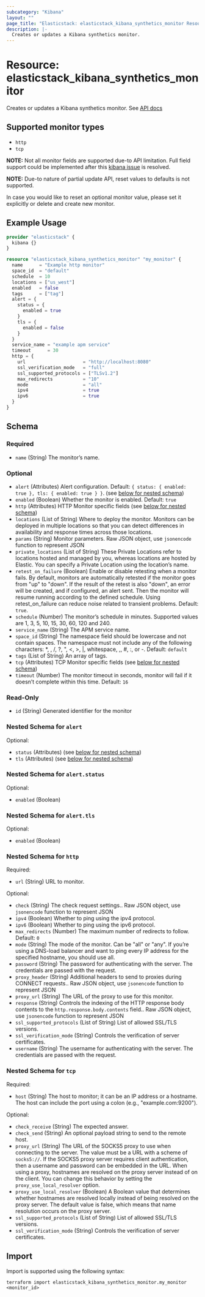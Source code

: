 ```yaml
---
subcategory: "Kibana"
layout: ""
page_title: "Elasticstack: elasticstack_kibana_synthetics_monitor Resource"
description: |-
  Creates or updates a Kibana synthetics monitor.
---
```


# Resource: elasticstack_kibana_synthetics_monitor

Creates or updates a Kibana synthetics monitor.
See [API docs](https://www.elastic.co/guide/en/kibana/current/add-monitor-api.html)

## Supported monitor types
 * `http`
 * `tcp`

**NOTE:** Not all monitor fields are supported due-to API limitation.
Full field support could be implemented after this [kibana issue](https://github.com/elastic/kibana/issues/189906) is resolved.

**NOTE:** Due-to nature of partial update API, reset values to defaults is not supported.

In case you would like to reset an optional monitor value, please set it explicitly or delete and create new monitor.


## Example Usage

```terraform
provider "elasticstack" {
  kibana {}
}

resource "elasticstack_kibana_synthetics_monitor" "my_monitor" {
  name      = "Example http monitor"
  space_id  = "default"
  schedule  = 10
  locations = ["us_west"]
  enabled   = false
  tags      = ["tag"]
  alert = {
    status = {
      enabled = true
    }
    tls = {
      enabled = false
    }
  }
  service_name = "example apm service"
  timeout      = 30
  http = {
    url                     = "http://localhost:8080"
    ssl_verification_mode   = "full"
    ssl_supported_protocols = ["TLSv1.2"]
    max_redirects           = "10"
    mode                    = "all"
    ipv4                    = true
    ipv6                    = true
  }
}
```

<!-- schema generated by tfplugindocs -->
## Schema

### Required

- `name` (String) The monitor’s name.

### Optional

- `alert` (Attributes) Alert configuration. Default: `{ status: { enabled: true }, tls: { enabled: true } }`. (see [below for nested schema](#nestedatt--alert))
- `enabled` (Boolean) Whether the monitor is enabled. Default: `true`
- `http` (Attributes) HTTP Monitor specific fields (see [below for nested schema](#nestedatt--http))
- `locations` (List of String) Where to deploy the monitor. Monitors can be deployed in multiple locations so that you can detect differences in availability and response times across those locations.
- `params` (String) Monitor parameters. Raw JSON object, use `jsonencode` function to represent JSON
- `private_locations` (List of String) These Private Locations refer to locations hosted and managed by you, whereas locations are hosted by Elastic. You can specify a Private Location using the location’s name.
- `retest_on_failure` (Boolean) Enable or disable retesting when a monitor fails. By default, monitors are automatically retested if the monitor goes from "up" to "down". If the result of the retest is also "down", an error will be created, and if configured, an alert sent. Then the monitor will resume running according to the defined schedule. Using retest_on_failure can reduce noise related to transient problems. Default: `true`.
- `schedule` (Number) The monitor’s schedule in minutes. Supported values are 1, 3, 5, 10, 15, 30, 60, 120 and 240.
- `service_name` (String) The APM service name.
- `space_id` (String) The namespace field should be lowercase and not contain spaces. The namespace must not include any of the following characters: *, \, /, ?, ", <, >, |, whitespace, ,, #, :, or -. Default: `default`
- `tags` (List of String) An array of tags.
- `tcp` (Attributes) TCP Monitor specific fields (see [below for nested schema](#nestedatt--tcp))
- `timeout` (Number) The monitor timeout in seconds, monitor will fail if it doesn’t complete within this time. Default: `16`

### Read-Only

- `id` (String) Generated identifier for the monitor

<a id="nestedatt--alert"></a>
### Nested Schema for `alert`

Optional:

- `status` (Attributes) (see [below for nested schema](#nestedatt--alert--status))
- `tls` (Attributes) (see [below for nested schema](#nestedatt--alert--tls))

<a id="nestedatt--alert--status"></a>
### Nested Schema for `alert.status`

Optional:

- `enabled` (Boolean)


<a id="nestedatt--alert--tls"></a>
### Nested Schema for `alert.tls`

Optional:

- `enabled` (Boolean)



<a id="nestedatt--http"></a>
### Nested Schema for `http`

Required:

- `url` (String) URL to monitor.

Optional:

- `check` (String) The check request settings.. Raw JSON object, use `jsonencode` function to represent JSON
- `ipv4` (Boolean) Whether to ping using the ipv4 protocol.
- `ipv6` (Boolean) Whether to ping using the ipv6 protocol.
- `max_redirects` (Number) The maximum number of redirects to follow. Default: `0`
- `mode` (String) The mode of the monitor. Can be "all" or "any". If you’re using a DNS-load balancer and want to ping every IP address for the specified hostname, you should use all.
- `password` (String) The password for authenticating with the server. The credentials are passed with the request.
- `proxy_header` (String) Additional headers to send to proxies during CONNECT requests.. Raw JSON object, use `jsonencode` function to represent JSON
- `proxy_url` (String) The URL of the proxy to use for this monitor.
- `response` (String) Controls the indexing of the HTTP response body contents to the `http.response.body.contents` field.. Raw JSON object, use `jsonencode` function to represent JSON
- `ssl_supported_protocols` (List of String) List of allowed SSL/TLS versions.
- `ssl_verification_mode` (String) Controls the verification of server certificates.
- `username` (String) The username for authenticating with the server. The credentials are passed with the request.


<a id="nestedatt--tcp"></a>
### Nested Schema for `tcp`

Required:

- `host` (String) The host to monitor; it can be an IP address or a hostname. The host can include the port using a colon (e.g., "example.com:9200").

Optional:

- `check_receive` (String) The expected answer.
- `check_send` (String) An optional payload string to send to the remote host.
- `proxy_url` (String) The URL of the SOCKS5 proxy to use when connecting to the server. The value must be a URL with a scheme of `socks5://`. If the SOCKS5 proxy server requires client authentication, then a username and password can be embedded in the URL. When using a proxy, hostnames are resolved on the proxy server instead of on the client. You can change this behavior by setting the `proxy_use_local_resolver` option.
- `proxy_use_local_resolver` (Boolean) A Boolean value that determines whether hostnames are resolved locally instead of being resolved on the proxy server. The default value is false, which means that name resolution occurs on the proxy server.
- `ssl_supported_protocols` (List of String) List of allowed SSL/TLS versions.
- `ssl_verification_mode` (String) Controls the verification of server certificates.

## Import

Import is supported using the following syntax:

```shell
terraform import elasticstack_kibana_synthetics_monitor.my_monitor <monitor_id>
```